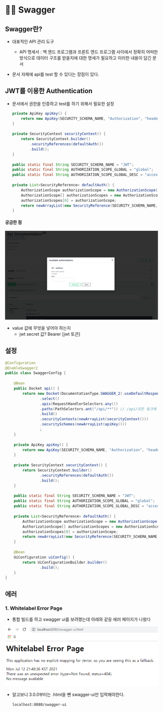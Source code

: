 # :female_detective: Swagger

## Swagger란?

- 대표적인 API 관리 도구
  - API 명세서 : 백 엔드 프로그램과 프론트 엔드 프로그램 사이에서 정확히 어떠한 방식으로 데이터 구조를 받을지에 대한 명세가 필요하고 이러한 내용이 담긴 문서

- 문서 자체에 api를 test 할 수 있다는 장점이 있다.



## JWT를 이용한 Authentication

- 문서에서 권한을 인증하고 test를 하기 위해서 필요한 설정

  ```java
  private ApiKey apiKey() {
      return new ApiKey(SECURITY_SCHEMA_NAME, "Authorization", "header");
  }
  
  private SecurityContext securityContext() {
      return SecurityContext.builder()
          .securityReferences(defaultAuth())
          .build();
  }
  
  public static final String SECURITY_SCHEMA_NAME = "JWT";
  public static final String AUTHORIZATION_SCOPE_GLOBAL = "global";
  public static final String AUTHORIZATION_SCOPE_GLOBAL_DESC = "accessEverything";
  
  private List<SecurityReference> defaultAuth() {
      AuthorizationScope authorizationScope = new AuthorizationScope(AUTHORIZATION_SCOPE_GLOBAL, AUTHORIZATION_SCOPE_GLOBAL_DESC);
      AuthorizationScope[] authorizationScopes = new AuthorizationScope[1];
      authorizationScopes[0] = authorizationScope;
      return newArrayList(new SecurityReference(SECURITY_SCHEMA_NAME, authorizationScopes));
  }
  ```




#### 궁금한 점

![image-20210716095757982](img\image-20210716095757982.PNG)

- value 값에 무엇을 넣어야 하는지
  - jwt secret 값? Bearer [jwt 토큰]



## 설정

```java
@Configuration
@EnableSwagger2
public class SwaggerConfig {

    @Bean
    public Docket api() {
        return new Docket(DocumentationType.SWAGGER_2).useDefaultResponseMessages(false)
                .select()
                .apis(RequestHandlerSelectors.any())
                .paths(PathSelectors.ant("/api/**")) // /api/모든 링크에 있는 Mapping
                .build()
                .securityContexts(newArrayList(securityContext()))
                .securitySchemes(newArrayList(apiKey()))
                ;
    }

    private ApiKey apiKey() {
        return new ApiKey(SECURITY_SCHEMA_NAME, "Authorization", "header");
    }

    private SecurityContext securityContext() {
        return SecurityContext.builder()
                .securityReferences(defaultAuth())
                .build();
    }

    public static final String SECURITY_SCHEMA_NAME = "JWT";
    public static final String AUTHORIZATION_SCOPE_GLOBAL = "global";
    public static final String AUTHORIZATION_SCOPE_GLOBAL_DESC = "accessEverything";

    private List<SecurityReference> defaultAuth() {
        AuthorizationScope authorizationScope = new AuthorizationScope(AUTHORIZATION_SCOPE_GLOBAL, AUTHORIZATION_SCOPE_GLOBAL_DESC);
        AuthorizationScope[] authorizationScopes = new AuthorizationScope[1];
        authorizationScopes[0] = authorizationScope;
        return newArrayList(new SecurityReference(SECURITY_SCHEMA_NAME, authorizationScopes));
    }

    @Bean
    UiConfiguration uiConfig() {
        return UiConfigurationBuilder.builder()
                .build();
    }
}
```



## 에러

### 1. Whitelabel Error Page

- 통합 빌드를 하고 swagger ui를 보려했는데 아래와 같응 에러 페이지가 나왔다

![image-20210712215011811](img\image-20210712215011811.PNG)

- 알고보니 3.0.0부터는 .html을 뺀 swagger-ui만 입력해야한다.

  `localhost:8080/swagger-ui`

